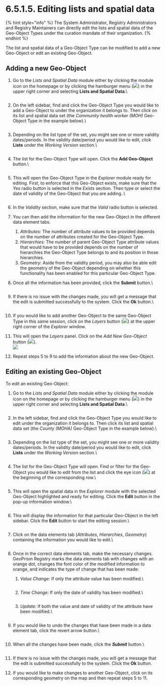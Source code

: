 # 6.5.1.5. Editing lists and spatial data

{% hint style="info" %}
The System Administrator, Registry Administrators and Registry Maintainers can directly edit the lists and spatial data of the Geo-Object Types under the curation mandate of their organization.
{% endhint %}

The list and spatial data of a Geo-Object Type can be modified to add a new Geo-Object or edit an existing Geo-Object.

## Adding a new Geo-Object

1.  Go to the _Lists and Spatial Data_ module either by clicking the module icon on the homepage or by clicking the hamburger menu (![](https://lh3.googleusercontent.com/4ieAODNcwrlKZ6iUiZnYlbLGZmQJiEse\_Z8mls7B1vwiKHOfldO3TWH3smxfa1IJQb\_BhxM7c6iTe--Wm0sPvlovt4jp-DaoMkTqq5MNslg-imIrXqyoa3A3Fnq-Ct\_7AAaQzW-xMCIbev1kGSUU8xN5v8iFIayG4z8c4H78mU80Ms6J\_4PBB1ghQw)) in the upper right corner and selecting **Lists and Spatial Data**.\\

    <figure><img src="../../../../../.gitbook/assets/image (19) (1) (1).png" alt=""><figcaption></figcaption></figure>
2.  On the left sidebar, find and click the Geo-Object Type you would like to add a Geo-Object to under the organization it belongs to. Then click on its list and spatial data set (the _Community health worker (MOH)_ Geo-Object Type in the example below).\\

    <figure><img src="../../../../../.gitbook/assets/image (31).png" alt=""><figcaption></figcaption></figure>
3.  Depending on the list type of the set, you might see one or more validity dates/periods. In the validity date/period you would like to edit, click **Lists** under the _Working Version_ section.\\

    <figure><img src="../../../../../.gitbook/assets/image (1) (2) (1).png" alt=""><figcaption></figcaption></figure>
4.  The list for the Geo-Object Type will open. Click the **Add Geo-Object** button.\\

    <figure><img src="../../../../../.gitbook/assets/image (11) (1).png" alt=""><figcaption></figcaption></figure>
5.  This will open the Geo-Object Type in the _Explorer_ module ready for editing. First, to enforce that this Geo-Object exists, make sure that the _Yes_ radio button is selected in the _Exists_ section. Then type or select the date of validity of the Geo-Object that you are adding..\\

    <figure><img src="../../../../../.gitbook/assets/image (12) (1).png" alt=""><figcaption></figcaption></figure>
6. In the _Validity_ section, make sure that the _Valid_ radio button is selected.
7. You can then add the information for the new Geo-Object in the different data element tabs.
   1. _Attributes:_ The number of attribute values to be provided depends on the number of attributes created for the Geo-Object Type.
   2. _Hierarchies:_ The number of parent Geo-Object Type attribute values that would have to be provided depends on the number of hierarchies the Geo-Object Type belongs to and its position in those hierarchies.
   3. _Geometry:_ Aside from the validity period, you may also be able edit the geometry of the Geo-Object depending on whether this functionality has been enabled for this particular Geo-Object Type.
8.  Once all the information has been provided, click the **Submit** button.\\

    <figure><img src="../../../../../.gitbook/assets/image (19) (1).png" alt=""><figcaption></figcaption></figure>
9.  If there is no issue with the changes made, you will get a message that the edit is submitted successfully to the system. Click the **Ok** button.\\

    <figure><img src="../../../../../.gitbook/assets/image (14) (3).png" alt=""><figcaption></figcaption></figure>
10. If you would like to add another Geo-Object to the same Geo-Object Type in this same session, click on the _Layers_ button (![](https://lh3.googleusercontent.com/GS9dmxAt4iKNmCZojlF7\_yTYOS4zveB\_nkoY5i\_PYZ4ZmZ0YCXrNowfKD74yKfbff3dB5Og1LES2C8DM75ngqAjgGa7RhPfcAw4PJpeipayjKFuRw1JCqk96-uuOZ2MZv0eUDxx1I64WaUREHJ7I\_LkFh5VLGQXheepM7kUfCQVASxLajpdU7\_WjjA)) at the upper right corner of the _Explorer_ window.
11. This will open the _Layers_ panel. Click on the _Add New Geo-Object_ button (![](https://lh5.googleusercontent.com/Lt0ZdLDMJHY\_Pef6Ru804rIMqkqn05zOYMFa7vK6JoWck36D-\_twoPSHyDz3\_cp5toZkNovIl2rMypgRvk\_\_Mk\_3Hos\_il5BnGAdRYlycfxIOvQg36-VcZHRDineICp6Q5pxzM5NjKQY5g3a1ZLKYOqAH04DBEr37UCznvIWvkuAVuY5\_LLLvJVySQ)).\
    ![](<../../../../../.gitbook/assets/image (4) (1) (3).png>)
12. Repeat steps 5 to 9 to add the information about the new Geo-Object.

## **Editing an existing Geo-Object**

To edit an existing Geo-Object:

1.  Go to the _Lists and Spatial Data_ module either by clicking the module icon on the homepage or by clicking the hamburger menu (![](https://lh3.googleusercontent.com/4ieAODNcwrlKZ6iUiZnYlbLGZmQJiEse\_Z8mls7B1vwiKHOfldO3TWH3smxfa1IJQb\_BhxM7c6iTe--Wm0sPvlovt4jp-DaoMkTqq5MNslg-imIrXqyoa3A3Fnq-Ct\_7AAaQzW-xMCIbev1kGSUU8xN5v8iFIayG4z8c4H78mU80Ms6J\_4PBB1ghQw)) in the upper right corner and selecting **Lists and Spatial Data**.\\

    <figure><img src="../../../../../.gitbook/assets/image (19) (1) (1).png" alt=""><figcaption></figcaption></figure>
2.  In the left sidebar, find and click the Geo-Object Type you would like to edit under the organization it belongs to. Then click its list and spatial data set (the _County (MOHA)_ Geo-Object Type in the example below).\\

    <figure><img src="../../../../../.gitbook/assets/image (30) (1).png" alt=""><figcaption></figcaption></figure>
3.  Depending on the list type of the set, you might see one or more validity dates/periods. In the validity date/period you would like to edit, click **Lists** under the _Working Version_ section.\\

    <figure><img src="../../../../../.gitbook/assets/image (23) (1).png" alt=""><figcaption></figcaption></figure>
4.  The list for the Geo-Object Type will open. Find or filter for the Geo-Object you would like to edit from the list and click the eye icon (![](https://lh4.googleusercontent.com/EqUKCHVeChCW9J37GH46HYv9Ymm0miGlBXGf6Job9MB9X2FGGpMDDFPsJlbRFpW-KyFjcSuuJEApZtivwT4r8Bnr76usqZ1IoVkDjoUzvYGc1zJXxS2ZxSq3cka214983-Yg39oTsQiSSTum1wfYH4RX9Jb96umiEPFEhwN0CGHFuYGP0qJECd5FQw)) at the beginning of the corresponding row.\\

    <figure><img src="../../../../../.gitbook/assets/image (7) (1).png" alt=""><figcaption></figcaption></figure>
5.  This will open the spatial data in the _Explorer_ module with the selected Geo-Object highlighted and ready for editing. Click the **Edit** button in the pop-up information window.\\

    <figure><img src="https://lh4.googleusercontent.com/89_IEtd_xzZUv-HSANnK90H3skG8DsssHC8QJYBya0JAI_oNVlCw_LAwnoONaK1TtLveShWMtVS2UkUTfffo9iATCT94YxkKOerFDCaJAFop1y8PjcWd4Wp395lpgIS-4GPFHdXhiXlCD32oNHTy7Yn4xraPtHcL8CBNo2haQPvYzt2fEbD8vGGW1A" alt=""><figcaption></figcaption></figure>
6.  This will display the information for that particular Geo-Object in the left sidebar. Click the **Edit** button to start the editing session.\\

    <figure><img src="../../../../../.gitbook/assets/image (24) (2).png" alt=""><figcaption></figcaption></figure>
7.  Click on the data elements tab (_Attributes_, _Hierarchies_, _Geometry_) containing the information you would like to edit.\\

    <figure><img src="../../../../../.gitbook/assets/image (33).png" alt=""><figcaption></figcaption></figure>
8. Once in the correct data elements tab, make the necessary changes. GeoPrism Registry marks the data elements tab with changes with an orange dot, changes the font color of the modified information to orange, and indicates the type of change that has been made:
   1.  _Value Change:_ If only the attribute value has been modified.\\

       <figure><img src="../../../../../.gitbook/assets/image (15) (2).png" alt=""><figcaption></figcaption></figure>
   2.  _Time Change:_ If only the date of validity has been modified.\\

       <figure><img src="../../../../../.gitbook/assets/image (2) (1) (2).png" alt=""><figcaption></figcaption></figure>
   3.  _Update:_ If both the value and date of validity of the attribute have been modified.\\

       <figure><img src="../../../../../.gitbook/assets/image (9).png" alt=""><figcaption></figcaption></figure>
9.  If you would like to undo the changes that have been made in a data element tab, click the revert arrow button.\\

    <figure><img src="../../../../../.gitbook/assets/image (26) (2).png" alt=""><figcaption></figcaption></figure>
10. When all the changes have been made, click the _**Submit**_ button.\\

    <figure><img src="../../../../../.gitbook/assets/image (32).png" alt=""><figcaption></figcaption></figure>
11. If there is no issue with the changes made, you will get a message that the edit is submitted successfully to the system. Click the **Ok** button.
12. If you would like to make changes to another Geo-Object, click on its corresponding geometry on the map and then repeat steps 5 to 11.
